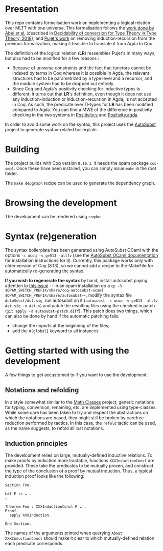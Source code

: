 Presentation
=======

This repo contains formalisation work on implementing a logical relation over MLTT with one universe.
This formalisation follows the [work done by Abel et al.]((https://github.com/mr-ohman/logrel-mltt/)) (described in [Decidability of conversion for Type Theory in Type Theory, 2018](https://dl.acm.org/doi/10.1145/3158111)), and [Pujet's work](https://github.com/loic-p/logrel-mltt) on removing induction-recursion from the previous formalization, making it feasible to translate it from Agda to Coq.

The definition of the logical relation (**LR**) ressembles Pujet's in many ways, but also had to be modified for a few reasons :
- Because of universe constraints and the fact that functors cannot be indexed by terms in Coq whereas it is possible in Agda, the relevant structures had to be parametrized by a type level and a recursor, and the module system had to be dropped out entirely.
- Since Coq and Agda's positivity checking for inductive types is different, it turns out that **LR**'s definition, even though it does not use any induction-induction or induction-recursion in Agda, is not accepted in Coq. As such, the predicate over Π-types for **LR** has been modified compared to Agda. You can find a MWE of the difference in positivity checking in the two systems in [Positivity.v] and [Positivity.agda].

In order to avoid some work on the syntax, this project uses the [AutoSubst](https://github.com/uds-psl/autosubst-ocaml) project to generate syntax-related boilerplate.

Building
===========

The project builds with Coq version `8.16.1`. It needs the opam package `coq-smpl`. Once these have been installed, you can simply issue `make` in the root folder.

The `make depgraph` recipe can be used to generate the dependency graph.

Browsing the development
==================

The development can be rendered using `coqdoc`.

Syntax (re)generation
============

The syntax boilerplate has been generated using AutoSubst OCaml with the options `-s ucoq -v ge813 -allfv` (see the [AutoSubst OCaml documentation](https://github.com/uds-psl/autosubst-ocaml) for installation instructions for it). Currently, this package works only with older version of Coq (8.13), so we cannot add a recipe to the MakeFile for automatically
re-generating the syntax.

**If you wish to regenerate the syntax** by hand, install autosubst paying attention to [this issue](https://github.com/uds-psl/autosubst-ocaml/issues/1) -- in an opam installation do a `cp -R $OPAM_SWITCH_PREFIX/share/coq-autosubst-ocaml $OPAM_SWITCH_PREFIX/share/autosubst`--, modify the syntax file `AutoSubst/Ast.sig`, run autosubst on it (`autosubst -s ucoq -v ge813 -allfv Ast.sig -o Ast.v`) and patch the resulting files using the checked in patch (`git apply -R autosubst-patch.diff`). This patch does two things, which can also be done by hand if the automatic patching fails:
- change the imports at the beginning of the files;
- add the `#[global]` keyword to all instances.

Getting started with using the development
=================

A few things to get accustomed to if you want to use the development.

Notations and refolding
-----------

In a style somewhat similar to the [Math Classes](https://math-classes.github.io/) project,
generic notations for typing, conversion, renaming, etc. are implemented using type-classes.
While some care has been taken to try and respect the abstractions on which the notations are
based, they might still be broken by carefree reduction performed by tactics. In this case,
the `refold` tactic can be used, as the name suggests, to refold all lost notations.

Induction principles
----------

The development relies on large, mutually-defined inductive relations. To make proofs by induction
more tractable, functions `XXXInductionConcl` are provided. These take the predicates
to be mutually proven, and construct the type of the conclusion of a proof by mutual induction.
Thus, a typical induction proof looks like the following:

``` coq-lang
Section Foo.

Let P := … .
…

Theorem Foo : XXXInductionConcl P … .
Proof.
  apply XXXInduction.

End Section.
```
The names of the arguments printed when querying `About XXXInductionConcl` should make it clear 
to which mutually-defined relation each predicate corresponds.

[Utils]: ./theories/Utils.v
[BasicAst]: ./theories/BasicAst.v
[Context]: ./theories/Context.v
[AutoSubst/]: ./theories/AutoSubst/
[AutoSubst/Extra]: ./theories/AutoSubst/Extra.v
[Notations]: ./theories/Notations.v
[Automation]: ./theories/Automation.v
[NormalForms]: ./theories/NormalForms.v
[UntypedReduction]: ./theories/UntypedReduction.v
[GenericTyping]: ./theories/GenericTyping.v
[DeclarativeTyping]: ./theories/DeclarativeTyping.v
[Properties]: ./theories/Properties.v
[DeclarativeInstance]: ./theories/DeclarativeInstance.v
[LogicalRelation]: ./theories/LogicalRelation.v
[Induction]: ./theories/LogicalRelation/Induction.v
[Escape]: ./theories/Escape.v
[Reflexivity]: ./theories/Reflexivity.v
[Irrelevance]: ./theories/Irrelevance.v
[ShapeView]: ./theories/ShapeView.v
[Positivity.v]: ./theories/Positivity.v
[Weakening]: ./theories/Weakening.v
[Substitution]: ./theories/Substitution.v
[AlgorithmicTyping]: ./theories/AlgorithmicTyping.v
[AlgorithmicConvProperties]: ./theories/AlgorithmicConvProperties.v
[AlgorithmicTypingProperties]: ./theories/AlgorithmicTypingProperties.v
[LogRelConsequences]: ./theories/LogRelConsequences.v
[BundledAlgorithmicTyping]: ./theories/BundledAlgorithmicTyping.v

[autosubst-ocaml]: https://github.com/uds-psl/autosubst-ocaml
[Positivity.agda]: ./theories/Positivity.agda
